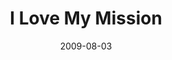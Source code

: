 ---
layout: media
category: media
series: "We Love Cincinnati"
title: "I Love My Mission"
date: 2009-08-03
description: "Mark Stecher shares why he loves his mission, which primarily revolves around loving his city."
video: "https://s3.amazonaws.com/crossroadsvideomessages/WeLoveCincy5.mp4"
video-poster: "https://www.crossroads.net/uploadedfiles/WeLoveCincy5-still.jpg"
---